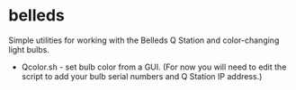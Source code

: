 # belleds
Simple utilities for working with the Belleds Q Station and color-changing light bulbs.

* Qcolor.sh - set bulb color from a GUI.  (For now you will need to edit the script to add your bulb serial numbers and Q Station IP address.)
